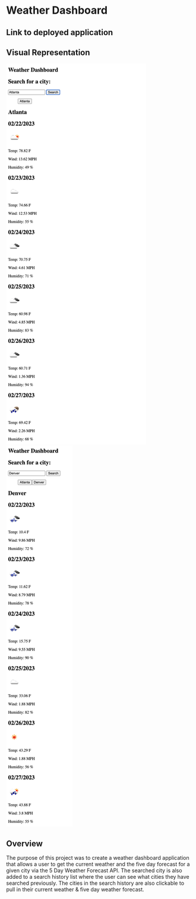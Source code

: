 # Weather Dashboard

## Link to deployed application


## Visual Representation
![](./assets/images/IMG_0319.png)
![](./assets/images/IMG_3803.png)

## Overview 
The purpose of this project was to create a weather dashboard application that allows a user to get the current weather and the five day forecast for a given city via the 5 Day Weather Forecast API. The searched city is also added to a search history list where the user can see what cities they have searched previously. The cities in the search history are also clickable to pull in their current weather & five day weather forecast. 

